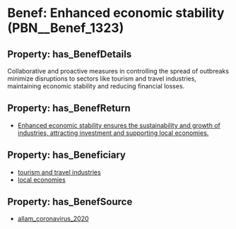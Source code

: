 # Benef: __Enhanced economic stability__ (PBN__Benef_1323)

## Property: has_BenefDetails

Collaborative and proactive measures in controlling the spread of outbreaks minimize disruptions to sectors like tourism and travel industries, maintaining economic stability and reducing financial losses.

## Property: has_BenefReturn

* [Enhanced economic stability ensures the sustainability and growth of industries, attracting investment and supporting local economies.](../BenefReturn/PBN__BenefReturn_1495)

## Property: has_Beneficiary

* [tourism and travel industries](../Stakeholder/PBN__Stakeholder_519)
* [local economies](../Stakeholder/PBN__Stakeholder_520)

## Property: has_BenefSource

* [allam_coronavirus_2020](../Article/PBN__Article_280)

